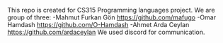 This repo is created for CS315 Programming languages project.
We are group of three:
-Mahmut Furkan Gön https://github.com/mafugo
-Omar Hamdash https://github.com/O-Hamdash
-Ahmet Arda Ceylan https://github.com/ardaceylan
We used discord for communication.
